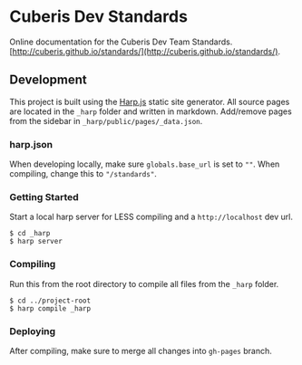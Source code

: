 # Cuberis Dev Standards

Online documentation for the Cuberis Dev Team Standards. [http://cuberis.github.io/standards/](http://cuberis.github.io/standards/).

## Development

This project is built using the [Harp.js](http://harpjs.com/) static site generator. All source pages are located in the `_harp` folder and written in markdown. Add/remove pages from the sidebar in `_harp/public/pages/_data.json`.

### harp.json

When developing locally, make sure `globals.base_url` is set to `""`. When compiling, change this to `"/standards"`.

### Getting Started

Start a local harp server for LESS compiling and a `http://localhost` dev url.

```shell
$ cd _harp
$ harp server
```

### Compiling

Run this from the root directory to compile all files from the `_harp` folder.

```shell
$ cd ../project-root
$ harp compile _harp
```

### Deploying

After compiling, make sure to merge all changes into `gh-pages` branch.
